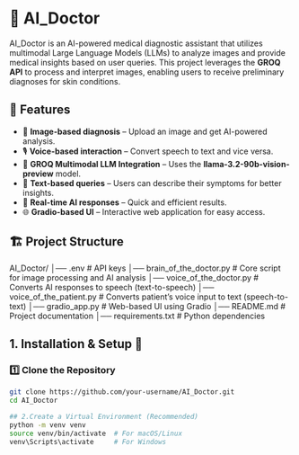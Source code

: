 # 🏥 AI_Doctor

AI_Doctor is an AI-powered medical diagnostic assistant that utilizes multimodal Large Language Models (LLMs) to analyze images and provide medical insights based on user queries. This project leverages the **GROQ API** to process and interpret images, enabling users to receive preliminary diagnoses for skin conditions.

## 🚀 Features

- 📸 **Image-based diagnosis** – Upload an image and get AI-powered analysis.
- 🎙 **Voice-based interaction** – Convert speech to text and vice versa.
- 🤖 **GROQ Multimodal LLM Integration** – Uses the **llama-3.2-90b-vision-preview** model.
- 📝 **Text-based queries** – Users can describe their symptoms for better insights.
- 🔗 **Real-time AI responses** – Quick and efficient results.
- 🌐 **Gradio-based UI** – Interactive web application for easy access.

## 🏗 Project Structure
AI_Doctor/
│── .env                     # API keys 
│── brain_of_the_doctor.py    # Core script for image processing and AI analysis
│── voice_of_the_doctor.py    # Converts AI responses to speech (text-to-speech)
│── voice_of_the_patient.py   # Converts patient’s voice input to text (speech-to-text)
│── gradio_app.py             # Web-based UI using Gradio
│── README.md                 # Project documentation
│── requirements.txt          # Python dependencies


##  1. Installation & Setup 🔧

### **1️⃣ Clone the Repository**
```bash
git clone https://github.com/your-username/AI_Doctor.git
cd AI_Doctor

## 2.Create a Virtual Environment (Recommended)
python -m venv venv
source venv/bin/activate  # For macOS/Linux
venv\Scripts\activate     # For Windows
